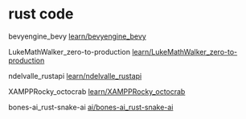 # rust code



bevyengine_bevy [learn/bevyengine_bevy](learn/bevyengine_bevy)


LukeMathWalker_zero-to-production [learn/LukeMathWalker_zero-to-production](learn/LukeMathWalker_zero-to-production)


ndelvalle_rustapi [learn/ndelvalle_rustapi](learn/ndelvalle_rustapi)


XAMPPRocky_octocrab [learn/XAMPPRocky_octocrab](learn/XAMPPRocky_octocrab)


bones-ai_rust-snake-ai [ai/bones-ai_rust-snake-ai](ai/bones-ai_rust-snake-ai)



